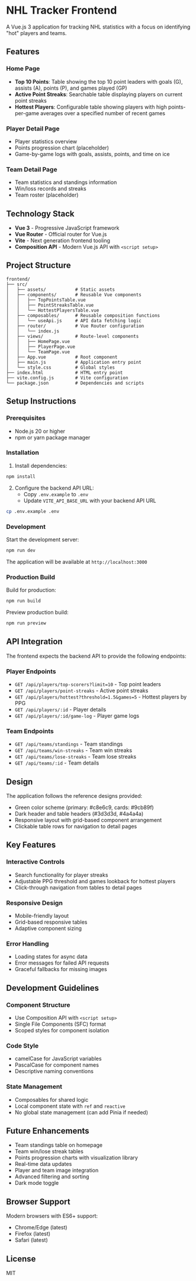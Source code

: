 # NHL Tracker Frontend

A Vue.js 3 application for tracking NHL statistics with a focus on identifying "hot" players and teams.

## Features

### Home Page
- **Top 10 Points**: Table showing the top 10 point leaders with goals (G), assists (A), points (P), and games played (GP)
- **Active Point Streaks**: Searchable table displaying players on current point streaks
- **Hottest Players**: Configurable table showing players with high points-per-game averages over a specified number of recent games

### Player Detail Page
- Player statistics overview
- Points progression chart (placeholder)
- Game-by-game logs with goals, assists, points, and time on ice

### Team Detail Page
- Team statistics and standings information
- Win/loss records and streaks
- Team roster (placeholder)

## Technology Stack

- **Vue 3** - Progressive JavaScript framework
- **Vue Router** - Official router for Vue.js
- **Vite** - Next generation frontend tooling
- **Composition API** - Modern Vue.js API with `<script setup>`

## Project Structure

```
frontend/
├── src/
│   ├── assets/           # Static assets
│   ├── components/       # Reusable Vue components
│   │   ├── TopPointsTable.vue
│   │   ├── PointStreaksTable.vue
│   │   └── HottestPlayersTable.vue
│   ├── composables/      # Reusable composition functions
│   │   └── useApi.js     # API data fetching logic
│   ├── router/           # Vue Router configuration
│   │   └── index.js
│   ├── views/            # Route-level components
│   │   ├── HomePage.vue
│   │   ├── PlayerPage.vue
│   │   └── TeamPage.vue
│   ├── App.vue           # Root component
│   ├── main.js           # Application entry point
│   └── style.css         # Global styles
├── index.html            # HTML entry point
├── vite.config.js        # Vite configuration
└── package.json          # Dependencies and scripts
```

## Setup Instructions

### Prerequisites
- Node.js 20 or higher
- npm or yarn package manager

### Installation

1. Install dependencies:
```bash
npm install
```

2. Configure the backend API URL:
   - Copy `.env.example` to `.env`
   - Update `VITE_API_BASE_URL` with your backend API URL

```bash
cp .env.example .env
```

### Development

Start the development server:
```bash
npm run dev
```

The application will be available at `http://localhost:3000`

### Production Build

Build for production:
```bash
npm run build
```

Preview production build:
```bash
npm run preview
```

## API Integration

The frontend expects the backend API to provide the following endpoints:

### Player Endpoints
- `GET /api/players/top-scorers?limit=10` - Top point leaders
- `GET /api/players/point-streaks` - Active point streaks
- `GET /api/players/hottest?threshold=1.5&games=5` - Hottest players by PPG
- `GET /api/players/:id` - Player details
- `GET /api/players/:id/game-log` - Player game logs

### Team Endpoints
- `GET /api/teams/standings` - Team standings
- `GET /api/teams/win-streaks` - Team win streaks
- `GET /api/teams/lose-streaks` - Team lose streaks
- `GET /api/teams/:id` - Team details

## Design

The application follows the reference designs provided:
- Green color scheme (primary: #c8e6c9, cards: #9cb89f)
- Dark header and table headers (#3d3d3d, #4a4a4a)
- Responsive layout with grid-based component arrangement
- Clickable table rows for navigation to detail pages

## Key Features

### Interactive Controls
- Search functionality for player streaks
- Adjustable PPG threshold and games lookback for hottest players
- Click-through navigation from tables to detail pages

### Responsive Design
- Mobile-friendly layout
- Grid-based responsive tables
- Adaptive component sizing

### Error Handling
- Loading states for async data
- Error messages for failed API requests
- Graceful fallbacks for missing images

## Development Guidelines

### Component Structure
- Use Composition API with `<script setup>`
- Single File Components (SFC) format
- Scoped styles for component isolation

### Code Style
- camelCase for JavaScript variables
- PascalCase for component names
- Descriptive naming conventions

### State Management
- Composables for shared logic
- Local component state with `ref` and `reactive`
- No global state management (can add Pinia if needed)

## Future Enhancements

- Team standings table on homepage
- Team win/lose streak tables
- Points progression charts with visualization library
- Real-time data updates
- Player and team image integration
- Advanced filtering and sorting
- Dark mode toggle

## Browser Support

Modern browsers with ES6+ support:
- Chrome/Edge (latest)
- Firefox (latest)
- Safari (latest)

## License

MIT
